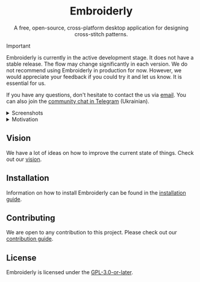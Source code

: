 <div align="center">

# Embroiderly

A free, open-source, cross-platform desktop application for designing cross-stitch patterns.

</div>

> [!IMPORTANT]
> Embroiderly is currently in the active development stage.
> It does not have a stable release.
> The flow may change significantly in each version.
> We do not recommend using Embroiderly in production for now.
> However, we would appreciate your feedback if you could try it and let us know.
> It is essential for us.

If you have any questions, don't hesitate to contact the us via [email](embroiderly@niusia.me).
You can also join the [community chat in Telegram](https://t.me/embroiderly) (Ukrainian).

<details>
<summary>Screenshots</summary>

![Embroiderly interface start screen](./images/start-screen.png)
![Embroiderly interface with a sample pattern opened](./images/opened-pattern.png)
![Embroiderly interface with Palette Editing enabled and Fabric Properties popup visible](./images/palette-editing-and-fabric-properties.png)
![Embroiderly stitches display modes collage](./images/stitches-display-modes.png)

</details>

<details>
<summary>Motivation</summary>

## Backstory

[Pattern Maker for Cross Stitch](https://web.archive.org/web/20191127080612/http://www.hobbyware.com:80) dominated the embroidery software industry for about 30 years.
It was a great software that provided users with many features to create embroidery patterns. 😍

Over the past decade, this product hasn't developed much, moving more to the maintenance stage instead.
And then on 31 December 2019, the company closed down, finally [ending support for](https://web.archive.org/web/20191216014549/http://www.hobbyware.com:80) and further development of PM, and completely disappeared from the horizon, there is no longer any contact with them.

At the moment, the only existing edition (at least the only one known to the author) is the russian 🤮 cracked and patched version.
If you care about your information security, we strongly recommend that you don't even try to find this version, let alone download and install it on your computer.

It's worth noting that quite a few applications (both desktop and mobile) from other developers are also on the market.
However, most of them have remained at the level of PM usability (and sometimes even took a step back).
They're constrained in terms of functionality: in general, they are just for viewing existing patterns without the ability to edit and create new ones.

Considering these circumstances and the author's love for the art of embroidery, it was decided to start developing a fundamentally new application: Embroiderly.
We plan to improve this kind of software's already established basic functionality and implement an ideologically new one.

</details>

## Vision

We have a lot of ideas on how to improve the current state of things.
Check out our [vision](./VISION.md).

## Installation

Information on how to install Embroiderly can be found in the [installation guide](./INSTALLATION.md).

## Contributing

We are open to any contribution to this project.
Please check out our [contribution guide](./CONTRIBUTING.md).

## License

Embroiderly is licensed under the [GPL-3.0-or-later](./LICENSE).

